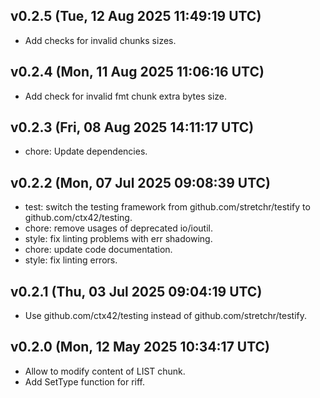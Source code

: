 ## v0.2.5 (Tue, 12 Aug 2025 11:49:19 UTC)
- Add checks for invalid chunks sizes.

## v0.2.4 (Mon, 11 Aug 2025 11:06:16 UTC)
- Add check for invalid fmt chunk extra bytes size.

## v0.2.3 (Fri, 08 Aug 2025 14:11:17 UTC)
- chore: Update dependencies.

## v0.2.2 (Mon, 07 Jul 2025 09:08:39 UTC)
- test: switch the testing framework from github.com/stretchr/testify to github.com/ctx42/testing.
- chore: remove usages of deprecated io/ioutil.
- style: fix linting problems with err shadowing.
- chore: update code documentation.
- style: fix linting errors.

## v0.2.1 (Thu, 03 Jul 2025 09:04:19 UTC)
- Use github.com/ctx42/testing instead of github.com/stretchr/testify.

## v0.2.0 (Mon, 12 May 2025 10:34:17 UTC)
- Allow to modify content of LIST chunk.
- Add SetType function for riff.

